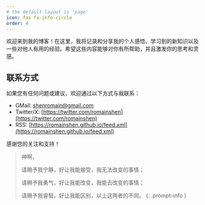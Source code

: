 ```yaml
---
# the default layout is 'page'
icon: fas fa-info-circle
order: 4
---
```



欢迎来到我的博客！在这里，我将记录和分享我的个人感悟、学习到的新知识以及一些对他人有用的经验。希望这些内容能够对你有所帮助，并且激发你的思考和灵感。

## 联系方式

如果您有任何问题或建议，欢迎通过以下方式与我联系：

- GMail: [shenromain@gmail.com](shenromain@gmail.com)
- Twitter/X: [https://twitter.com/romainshen](https://twitter.com/romainshen)
- RSS: [https://romainshen.github.io/feed.xml](https://romainshen.github.io/feed.xml)

感谢您的关注和支持！





> 神啊，
>
> 请赐予我宁静，好让我能接受，我无法改变的事情；
>
> 请赐予我勇气，好让我能改变，我能去改变的事情；
>
> 请赐予我睿智，好让我能区别，以上这两者的不同。
{: .prompt-info }